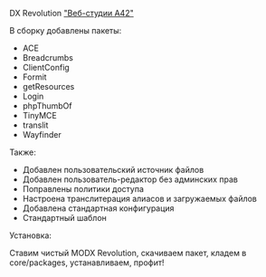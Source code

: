DX Revolution ["Веб-студии А42"](http://a42.ru/site/)

В сборку добавлены пакеты:

* ACE
* Breadcrumbs
* ClientConfig
* Formit
* getResources
* Login
* phpThumbOf
* TinyMCE
* translit
* Wayfinder

Также:

* Добавлен пользовательский источник файлов
* Добавлен пользователь-редактор без админских прав
* Поправлены политики доступа
* Настроена транслитерация алиасов и загружаемых файлов
* Добавлена стандартная конфигурация
* Стандартный шаблон

Установка:

Ставим чистый MODX Revolution, скачиваем пакет, кладем в core/packages, устанавливаем, профит!


